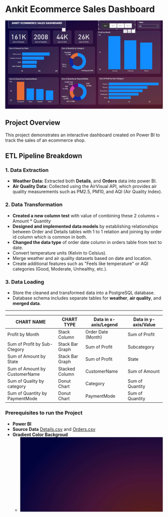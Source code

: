 # Ankit Ecommerce Sales Dashboard
![logo](https://github.com/codeSavvy-ln/Power-BI/blob/6e9bbf99ca732d203a88f9b4abd4274fa901c90f/Ankit%20Ecommerce%20Sales%20Dashboard%20Project/Ankit%20Ecommerce%20Sales%20Dashboard%20SS.png)

## **Project Overview**

This project demonstrates an interactive dashboard created on Power BI to track the sales of an ecommerce shop.


## **ETL Pipeline Breakdown**

### **1. Data Extraction**
- **Weather Data:** Extracted both **Details**, and **Orders** data into power BI. 
- **Air Quality Data:** Collected using the AirVisual API, which provides air quality measurements such as PM2.5, PM10, and AQI (Air Quality Index).
  
### **2. Data Transformation**
- **Created a new column test** with value of combining these 2 columns = Amount * Quantity
- **Designed and implemented data models** by establishing relationships between Order and Details tables with 1 to 1 relation and joining by order id column which is common in both.
- **Changed the data type** of order date column in orders table from text to date. 
- Convert temperature units (Kelvin to Celsius).
- Merge weather and air quality datasets based on date and location.
- Create additional features such as "Feels like temperature" or AQI categories (Good, Moderate, Unhealthy, etc.).

### **3. Data Loading**
- Store the cleaned and transformed data into a PostgreSQL database.
- Database schema includes separate tables for **weather**, **air quality**, and **merged data**.
  
--------------------------------------------------------------------------------------------------------
**CHART NAME**                 |   **CHART TYPE**   |**Data in x-axis/Legend**|  **Data in y-axis/Value**
-------------------------------|--------------------|-------------------------|--------------------------
Profit by Month                |   Stack Column     |  Order Date (Month)     | Sum of Profit
Sum of Profit by Sub-Ctegory   |   Stack Bar Graph  |  Sum of Profit          | Subcategory        
Sum of Amount by State         |   Stack Bar Graph  |  Sum of Profit          | State
Sum of Amount by CustomerName  |   Stacked Column   |  CustomerName           | Sum of Amount
Sum of Quality by category     |   Donut Chart      |  Category               | Sum of Quantity
Sum of Quantity by PaymentMode |   Donut Chart      |  PaymentMode            | Sum of Quantity



### **Prerequisites to run the Project**
- **Power BI** 
- **Source Data** [Details.csv](https://github.com/codeSavvy-ln/Power-BI/blob/main/Ankit%20Ecommerce%20Sales%20Dashboard%20Project/Details.csv) and [Orders.csv](https://github.com/codeSavvy-ln/Power-BI/blob/main/Ankit%20Ecommerce%20Sales%20Dashboard%20Project/Orders.csv)
- **Gradient Color Backgroud**
    -  ![Dark Gradient Background Color](https://github.com/codeSavvy-ln/Power-BI/blob/main/Ankit%20Ecommerce%20Sales%20Dashboard%20Project/dark-gradient%20background.jpg)
